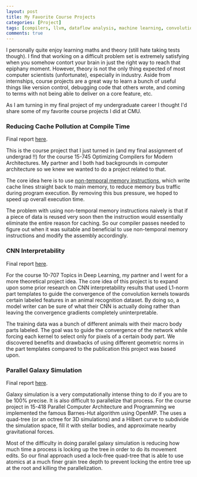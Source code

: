 ```yaml
---
layout: post
title: My Favorite Course Projects
categories: [Project]
tags: [compilers, llvm, dataflow analysis, machine learning, convolutional neural networks, deep learning, parallelism, systems software, concurrency, cmu]
comments: true
---
```


I personally quite enjoy learning maths and theory (still hate taking tests though). I find that working on a difficult problem set is extremely satisfying when you somehow contort your brain in just the right way to reach that epiphany moment. However, theory is not the only thing expected of most computer scientists (unfortunate), especially in industry. Aside from internships, course projects are a great way to learn a bunch of useful things like version control, debugging code that others wrote, and coming to terms with not being able to deliver on a core feature, etc.

As I am turning in my final project of my undergraduate career I thought I'd share some of my favorite course projects I did at CMU.

### Reducing Cache Pollution at Compile Time
Final report [here](../../assets/posts/course_pubs/15-745_Report.pdf).

This is the course project that I just turned in (and my final assignment of undergrad !!) for the course 15-745 Optimizing Compilers for Modern Architectures. My partner and I both had backgrounds in computer architecture so we knew we wanted to do a project related to that.

The core idea here is to use [non-temporal memory instructions](https://docs.oracle.com/cd/E19120-01/open.solaris/817-5477/eptyf/index.html), which write cache lines straight back to main memory, to reduce memory bus traffic during program execution. By removing this bus pressure, we hoped to speed up overall execution time.

The problem with using non-temporal memory instructions naively is that if a piece of data is reused very soon then the instruction would essentially eliminate the entire reason for caching. So our compiler passes needed to figure out when it was suitable and beneficial to use non-temporal memory instructions and modify the assembly accordingly.

### CNN Interpretability
Final report [here](../../assets/posts/course_pubs/10-707_Report.pdf).

For the course 10-707 Topics in Deep Learning, my partner and I went for a more theoretical project idea. The core idea of this project is to expand upon some prior research on CNN interpretability results that used L1-norm part templates to guide the convergence of the convolution kernels towards certain labeled features in an animal recognition dataset. By doing so, a model writer can be sure of what their CNN is actually doing rather than leaving the convergence gradients completely uninterpretable.

The training data was a bunch of different animals with their macro body parts labeled. The goal was to guide the convergence of the network while forcing each kernel to select only for pixels of a certain body part. We discovered benefits and drawbacks of using different geometric norms in the part templates compared to the publication this project was based upon.

### Parallel Galaxy Simulation
Final report [here](../../assets/posts/course_pubs/15-418_Report.pdf).

Galaxy simulation is a very computationally intense thing to do if you are to be 100% precise. It is also difficult to parallelize that process. For the course project in 15-418 Parallel Computer Architecture and Programming we implemented the famous Barnes-Hut algorithm using OpenMP. The uses a quad-tree (or an octree for 3D simulations) and a Hilbert curve to subdivide the simulation space, fill it with stellar bodies, and approximate nearby gravitational forces.

Most of the difficulty in doing parallel galaxy simulation is reducing how much time a process is locking up the tree in order to do its movement edits. So our final approach used a lock-free quad-tree that is able to use atomics at a much finer grain tree depth to prevent locking the entire tree up at the root and killing the parallelization.
